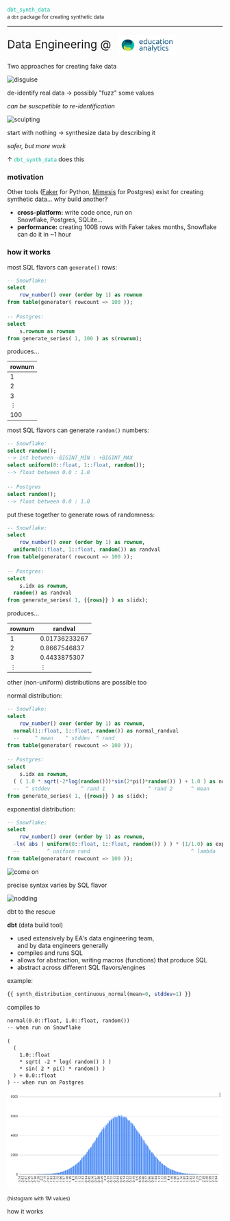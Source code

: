 [comment]: # (controls: true)
[comment]: # (keyboard: true)
[comment]: # (markdown: { smartypants: true })
[comment]: # (hash: false)
[comment]: # (respondToHashChanges: false)



<code style="color:#0eb9a3;">dbt_synth_data</code><br />
<small>a `dbt` package for creating synthetic data</small>

<hr style="border-width:1px 0 0 0;" />

<!-- <strong>Tom Reitz</strong> &nbsp; &nbsp;  -->
<div style="font-size:26px; line-height:56px;">Data Engineering @ <img src="media/ea_logo.png" style="height:48px; width:auto; margin:0; padding:0 10px; vertical-align:middle;" /></div>



[comment]: # (!!! data-auto-animate)

Two approaches for creating fake data

[comment]: # (||| data-auto-animate)

![disguise](https://media.giphy.com/media/1ziDTlTl9z9iwVK5QA/giphy.gif)

de-identify real data &rarr; possibly "fuzz" some values

<em>can be suscpetible to re-identification</em>  <!-- .element: class="fragment" data-fragment-index="2" -->

[comment]: # (||| data-auto-animate)

![sculpting](https://media.giphy.com/media/1BeG0fUaEQtVns1uKb/giphy.gif)

start with nothing &rarr; synthesize data by describing it

<em>safer, but more work</em>  <!-- .element: class="fragment" data-fragment-index="2" -->

<div>&uarr; <code style="color:#0eb9a3;">dbt_synth_data</code> does this</div>  <!-- .element: class="fragment" data-fragment-index="3" -->



[comment]: # (!!! data-auto-animate)

### motivation

Other tools ([Faker](https://faker.readthedocs.io/en/master/) for Python, [Mimesis](https://mimesis.name/en/master/) for Postgres) exist for creating synthetic data... why build another?

* **cross-platform:** write code once, run on<br />Snowflake, Postgres, SQLite...
* **performance:** creating 100B rows with Faker takes months, Snowflake can do it in ~1 hour


[comment]: # (!!! data-auto-animate)

### how it works

[comment]: # (||| data-auto-animate)

most SQL flavors can `generate()` rows:

```sql
-- Snowflake:
select
	row_number() over (order by 1) as rownum
from table(generator( rowcount => 100 ));

-- Postgres:
select
	s.rownum as rownum
from generate_series( 1, 100 ) as s(rownum);
```

[comment]: # (||| data-auto-animate)

produces...

| rownum |
|---|
| 1 |
| 2 |
| 3 |
| ⋮ |
| 100 |

[comment]: # (||| data-auto-animate)

most SQL flavors can generate `random()` numbers:

```sql
-- Snowflake:
select random();
--> int between -BIGINT_MIN : +BIGINT_MAX
select uniform(0::float, 1::float, random());
--> float between 0.0 : 1.0

-- Postgres
select random();
--> float between 0.0 : 1.0
```

[comment]: # (||| data-auto-animate)

put these together to generate rows of randomness:

```sql
-- Snowflake:
select
	row_number() over (order by 1) as rownum,
  uniform(0::float, 1::float, random()) as randval
from table(generator( rowcount => 100 ));

-- Postgres:
select
	s.idx as rownum,
  random() as randval
from generate_series( 1, {{rows}} ) as s(idx);
```

[comment]: # (||| data-auto-animate)

produces...

| rownum | randval |
|---|---|
| 1 | 0.01736233267 |
| 2 | 0.8667546837 |
| 3 | 0.4433875307 |
| ⋮ | ⋮ |

[comment]: # (||| data-auto-animate)

other (non-uniform) distributions are possible too

[comment]: # (||| data-auto-animate)

normal distribution:

``` sql
-- Snowflake:
select
	row_number() over (order by 1) as rownum,
  normal(1::float, 1::float, random()) as normal_randval
  --     ^ mean    ^ stddev  ^ rand
from table(generator( rowcount => 100 ));

-- Postgres:
select
	s.idx as rownum,
  ( ( 1.0 * sqrt(-2*log(random()))*sin(2*pi()*random()) ) + 1.0 ) as normal_randval
  --  ^ stddev          ^ rand 1              ^ rand 2      ^ mean
from generate_series( 1, {{rows}} ) as s(idx);
```

[comment]: # (||| data-auto-animate)

exponential distribution:

``` sql
-- Snowflake:
select
	row_number() over (order by 1) as rownum,
  -ln( abs ( uniform(0::float, 1::float, random()) ) ) * (1/1.0) as exp_randval
  --         ^ uniform rand                                 ^ lambda
from table(generator( rowcount => 100 ));
```


[comment]: # (!!! data-auto-animate)

![come on](https://media.giphy.com/media/4ZrFRwHGl4HTELW801/giphy.gif)

precise syntax varies by SQL flavor

[comment]: # (||| data-auto-animate)

![nodding](https://media.giphy.com/media/OF4PIvoHuO2ze/giphy.gif)

dbt to the rescue

[comment]: # (||| data-auto-animate)

<b>dbt</b> (data build tool)
* used extensively by EA's data engineering team,<br />and by data engineers generally
* compiles and runs SQL
* allows for abstraction, writing macros (functions) that produce SQL
* abstract across different SQL flavors/engines

[comment]: # (||| data-auto-animate)

example:
```sql
{{ synth_distribution_continuous_normal(mean=0, stddev=1) }}
```
compiles to
```
normal(0.0::float, 1.0::float, random())
-- when run on Snowflake

(
  (
    1.0::float
    * sqrt( -2 * log( random() ) )
    * sin( 2 * pi() * random() ) 
  ) + 0.0::float
) -- when run on Postgres
```

[comment]: # (||| data-auto-animate)

![normal distribution](media/continuous_normal.png)

<small>(histogram with 1M values)</small>



[comment]: # (!!! data-auto-animate)

how it works
